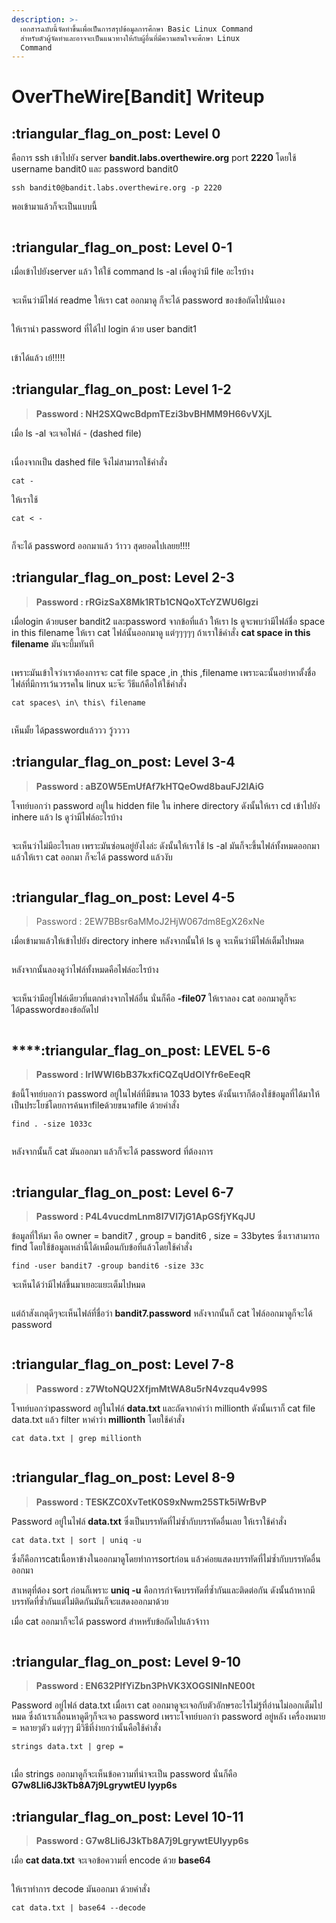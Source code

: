 ```yaml
---
description: >-
  เอกสารฉบับนี้จัดทำขึ้นเพื่อเป็นการสรุปข้อมูลการศึกษา Basic Linux Command
  สำหรับตัวผู้จัดทำและอาจจะเป็นแนวทางให้กับผู้อื่นที่มีความสนใจจะศึกษา Linux
  Command
---
```


# OverTheWire\[Bandit] Writeup

## :triangular\_flag\_on\_post: Level 0

คือการ ssh เข้าไปยัง server **bandit.labs.overthewire.org** port **2220** โดยใช้ username bandit0 และ password bandit0

```
ssh bandit0@bandit.labs.overthewire.org -p 2220
```

พอเข้ามาแล้วก็จะเป็นแบบนี้

<figure><img src="https://lh3.googleusercontent.com/Bltaxaw6LHUG5CDb14P0nSJOYZEPJYsjOP-RsCdIBtPKV9VYSFYyG7k70SRWTWZNl9vpQwKbR-soef4yKSsu5MzV5hewaJcb3d5kqkz-9QtW7-sb3DsuB5o7ZfoousN6SnaClxyn-YnSjqhJKgIeI3qcr3PrPgvu8HB7cZw6uGYxL37rH49ZGG4K9A" alt=""><figcaption></figcaption></figure>

## :triangular\_flag\_on\_post: Level 0-1

เมื่อเข้าไปยังserver แล้ว ให้ใช้ command ls -al เพื่อดูว่ามี file อะไรบ้าง

<figure><img src="https://lh6.googleusercontent.com/oaIYA8JEq7j51PagkxS0uJEF5rqhjut0fLGDbZkf54M9aJNUJZTzmxSknOUF6NQnOKBwaIXymjJcAcROBV1h7taMPIZNaugLCffgixBepYl13dLxqHP7TNrOdwNJjpCiuZfBi6iGRK_GwYC_eiGCZWOW4g27Zly1VJUjkLQCwIuXvwdLC1kqQYMjDA" alt=""><figcaption></figcaption></figure>

จะเห็นว่ามีไฟล์ readme ให้เรา cat ออกมาดู ก็จะได้ password ของข้อถัดไปนั่นเอง

<figure><img src="https://lh5.googleusercontent.com/8N8jYkP8QDWuhgREflnJ82SDratPe7zsR16AbHsh1IruN69L8Jexdc1cTxwr4ppE1mPk-b_KA2I_k1Fztj_KmOgFmX4gl4h2AbrvSMc95FxjDm65ZsziR9LPbw7PJTwMExL-lpl0Gph7d-S7H6XxI_16gIRS58wJurUNBmwLcZwkwEdcxoirYyGZmQ" alt=""><figcaption></figcaption></figure>

ให้เรานำ password ที่ได้ไป login ด้วย user bandit1

<figure><img src="https://lh5.googleusercontent.com/Is6qPKeECgXgUMCK6DR4Cm_CEZyTuzmnJKUNOxtdnGNtqb-gTXhzAFLAX_h_Wf_LpeJj0LDeqd1uWjOLNnqPMSkc5sBR3QAkgID8IgIickL7y68c1DH2kWw-U3ZT9n2Q6ZTDIN2mwl_lCZrpsJYbs6WFVee5cJ8RH9BHeriVcRzvLso87orUakl3hQ" alt=""><figcaption></figcaption></figure>

เข้าได้แล้ว เย้!!!!!

## :triangular\_flag\_on\_post: Level 1-2

> **Password : NH2SXQwcBdpmTEzi3bvBHMM9H66vVXjL**

เมื่อ ls -al จะเจอไฟล์ - (dashed file)

<figure><img src="https://lh5.googleusercontent.com/GKmF2KQ75XmzeX212uo89CbSVAGlOHps6qEx3U1F9Co7xCCZNf4rIsDKYycR64sETd2WKPUetwcLfokQPHDCzBAkux7yz8EWsbkz9EAKMKZZVNnarLoFktSuuPHvQe0cDIQ8mmAyzWF2pcy7s56FRjpngm6A9W1vEvJQHjRRXvMI7SRXSJvKdd5hHw" alt=""><figcaption></figcaption></figure>

เนื่องจากเป็น dashed file จึงไม่สามารถใช้คำสั่ง&#x20;

```
cat -
```

ให้เราใช้

```
cat < -
```

<figure><img src="https://lh5.googleusercontent.com/2CMbvMdBBhgMtH7FFTLYoLbH1j3_62e2gKASBt4AYAVPNphLiIB7kO2DGRRTCgewYBkyS149zk5pYqroN2bKmpFf_mTbTR6R10Qg231K1nVFFa-Hw9wtDXVvf0a9pfifgQrOuZvY-5paRXpatQ-viaTwLO-rkyl51Hx5gJPWOW5eSmz73Q2_mZhC5A" alt=""><figcaption></figcaption></figure>

ก็จะได้ password ออกมาแล้ว ว้าวว สุดยอดไปเลยย!!!!

## :triangular\_flag\_on\_post: Level 2-3

> **Password : rRGizSaX8Mk1RTb1CNQoXTcYZWU6lgzi**

เมื่อlogin ด้วยuser bandit2 และpassword จากข้อที่แล้ว ให้เรา ls ดูจะพบว่ามีไฟล์ชื่อ space in this filename ให้เรา cat ไฟล์นั้นออกมาดู แต่ๆๆๆๆๆ ถ้าเราใช้คำสั่ง **cat space in this filename** มันจะบึ้มทันที

<figure><img src="https://lh4.googleusercontent.com/Uq7nlsh-mUv3k1hUyepviIsv7ouyLXcogx4_7Q2gOGT9ooCtktr5t-bboBixV5uJzHbSWf2MU7F7u9aDkhY-mAsdyU1OJrWjncPGByt7qnqOCS5VWZhzCX7B7yhxGjAzgdqGSLx1lRua9DnZYdZgc-9d4sECOtIy5yqPwgS1-m6Y0QlVPBdrLwc0xA" alt=""><figcaption></figcaption></figure>

เพราะมันเข้าใจว่าเราต้องการจะ cat file space ,in ,this ,filename เพราะฉะนั้นอย่าหาตั้งชื่อไฟล์ที่มีการเว้นวรรคใน linux นะจ๊ะ วีธีแก้คือให้ใช้คำสั่ง

```
cat spaces\ in\ this\ filename
```

<figure><img src="https://lh6.googleusercontent.com/mCLf6l4UFl3mPa_Pt9FW2PrvaM-lxOnSpbzfPNAhLDmgZ80hi_92tufJOTQKYDrHKkCjtZVBrLDAZFRjqa6O2uKHvJuznl98fZMIdnN1rVN_d9jppF8cpd-sSAYfUaGfSWC3qCph5Wwy8xbu7D7c-FlfGspaHMUH6b1x0NY5O8rY6mQQLjIL4VLp7Q" alt=""><figcaption></figcaption></figure>

เห็นมั้ย ได้passwordแล้ววว วู้วววว

## :triangular\_flag\_on\_post: Level 3-4

> **Password : aBZ0W5EmUfAf7kHTQeOwd8bauFJ2lAiG**

โจทย์บอกว่า password อยู่ใน hidden file ใน inhere directory ดังนั้นให้เรา cd เข้าไปยัง inhere แล้ว ls ดูว่ามีไฟล์อะไรบ้าง

<figure><img src="https://lh5.googleusercontent.com/mS1HlS48aFWtfXN7lnFmEMeyw7oItsiL0tgztk_XyQEx5puh7qfWnWZWRGvY7zovUApWelIyDJqHpmL8MGSXwkWdq8PbSn76S-bJTmJ_8xbm_pcYcO-HJ3Hmc9Z8x2xZPdGKx9Ea0tAhSGic3MwHga0zL2MBb5ouYqEtCrvcEre5Vn2H4roBLBB8_g" alt=""><figcaption></figcaption></figure>

จะเห็นว่าไม่มีอะไรเลย เพราะมันซ่อนอยู่ยังไงล่ะ ดังนั้นให้เราใช้ ls -al มันก็จะขึ้นไฟล์ทั้งหมดออกมา แล้วให้เรา cat ออกมา ก็จะได้ password แล้วงับ

<figure><img src="https://lh4.googleusercontent.com/lEfh7zPG01BzyKFOwHEkB6ivMhhySDQWvEW7H0d2tVArTlEe5iPT5YOj1s6V3Q1B99tnG6b5bvBjMZhqW7p4pqfbp69nln6eNmGdVQVFGf8M2xkETJxQa_B8qKyTeRjdvorCzzxqPGWiLf_CVVcc4bRz4AuW9IHRitRlUMhJpeUNDJcaKDBRJCNI0Q" alt=""><figcaption></figcaption></figure>

## :triangular\_flag\_on\_post: Level 4-5

> Password : 2EW7BBsr6aMMoJ2HjW067dm8EgX26xNe

เมื่อเข้ามาแล้วให้เข้าไปยัง directory inhere หลังจากนั้นให้ ls ดู จะเห็นว่ามีไฟล์เต็มไปหมด

<figure><img src="https://lh3.googleusercontent.com/Os-NZl-4io7AjwORNAv7TMLO6V7UZQ2luySA6fTzWf1t9l3_4tgK0BV5lOHUr6pJ_RbPvalserbRYbr0xC1U-HN2VBhKYD6BdpmO6T2-ZR1y3otAUd8i5nkmgE-im3-JAcK79_GfUeam6g7ZraLT5h_Vf2V9QL-NXlXwwwOjqHAXLuP_5Z2WYer1sw" alt=""><figcaption></figcaption></figure>

หลังจากนั้นลองดูว่าไฟล์ทั้งหมดคือไฟล์อะไรบ้าง

<figure><img src="https://lh3.googleusercontent.com/oqHWHyi3MadYnhQl0Ojy9uiyNUm5Jc-ihptqoedpEZ5pDDv6bYAyPlLWlMv_OymHsRAyJ5wkvMLfT88gKafZVCJuziBcSBied1SXTyOCXZ_1c0n2rtxzamN2s31wr7iJ0E2mJvaHyQY33nJu9QJDFVdv8D6T-BiTOyHmOzlNYSmFptgv84Y5YiA9Sw" alt=""><figcaption></figcaption></figure>

จะเห็นว่ามีอยู่ไฟล์เดียวที่แตกต่างจากไฟล์อื่น นั่นก็คือ **-file07** ให้เราลอง cat ออกมาดูก็จะได้passwordของข้อถัดไป

<figure><img src="https://lh3.googleusercontent.com/tc96ZxP99lMSrUKIUvUmDIkzoqR2xet9EsnMVZ-gLsqguPYGNtD3BEcZ5OEJxe2VrytYUvL4vMemwqSV3F82eMWb5xksySArdvurWKBdj9eufA-QNt2ze2D_y1SeTBKZibMed5xVIFOYj_VPAzmkiqr-ADqWIudGXJKeFfuV8kvjf_O3zPNgUULsOA" alt=""><figcaption></figcaption></figure>

## ****:triangular\_flag\_on\_post: **LEVEL 5-6**

> **Password : lrIWWI6bB37kxfiCQZqUdOIYfr6eEeqR**

ข้อนี้โจทย์บอกว่า password อยู่ในไฟล์ที่มีขนาด 1033 bytes ดังนั้นเราก็ต้องใช้ข้อมูลที่ได้มาให้เป็นประโยช์โดยการค้นหาfileด้วยขนาดfile ด้วยคำสั่ง

```
find . -size 1033c 
```

<figure><img src="https://lh4.googleusercontent.com/7RkgXTF-GH77WWVrYbPMECoxyTburyk0U-l0VPtyUpNBIy3tVYl2xxEWv0V1S6WyoWIAWriX_dV71GlyLgOdz4wophk0-DXZywOawd8Y9GyQT6vhQeJz6RlsIyDQAw1JWAdF7sQoE2egl4fttb8MP_TuIWFvt_Yh2q4GqElwFVqF4zAY9F-v2JSUIg" alt=""><figcaption></figcaption></figure>

หลังจากนั้นก็ cat มันออกมา แล้วก็จะได้ password ที่ต้องการ

<figure><img src="https://lh3.googleusercontent.com/T3-WalPMHbQZFaSoBoSnk5ZiooUxT6_3iwrBzWgXjDbyO0Pqm6cpqIIpsdqpQPAp6tJ5HYotcxTp4SGTlIbZc5X8jCyZEEHYv4ZTsKYeddNnCGbon3qSt_Y_GPFRb3haufQ6Vm0oXQUI7yXGr9qBUMC8C7ATzmjBOdqrx4uoRSOkEfK0scp1MSxFWw" alt=""><figcaption></figcaption></figure>

## :triangular\_flag\_on\_post: Level 6-7

> **Password : P4L4vucdmLnm8I7Vl7jG1ApGSfjYKqJU**

ข้อมูลที่ให้มา คือ owner = bandit7 , group = bandit6 , size = 33bytes ซึ่งเราสามารถ find โดยใช้ข้อมูลเหล่านี้ได้เหมือนกับข้อที่แล้วโดยใช้คำสั่ง

```
find -user bandit7 -group bandit6 -size 33c
```

จะเห็นได้ว่ามีไฟล์ขึ้นมาเยอะแยะเต็มไปหมด

<figure><img src="https://lh4.googleusercontent.com/tK3dELBuOuCnhvGeTNyjLQZn1UI4Fk3wbj4I59FiCV6A-8WFYldbPIHx_9-DfyKT12bgMg71S-Eoz1hQtnrt9tGd40pgXtR2K05PRP_m1_wCeXL2jkWrHNlKeDsGGaadIs6zHj59qYw0VAgQiMQdqamfd5VabGWI_D9QI4RFDJyl94mMjeNpZAdhTA" alt=""><figcaption></figcaption></figure>

แต่ถ้าสังเกตุดีๆจะเห็นไฟล์ที่ชื่อว่า **bandit7.password** หลังจากนั้นก็ cat ไฟล์ออกมาดูก็จะได้ password

<figure><img src="https://lh3.googleusercontent.com/XPEIE2CDasozUwIO4hJD4iuLWd1Bj1HrzlkWcraMpmivlS_pkaxWvIefukFGkxB2-Wfz7kgrGIT74_P2oTbYn2auglRSMO859FIjUjwydKnX0P-bD01lKNJDl-2lUbJ8kDQGgiFinhtlBU1MLOBTp1X2XAnRHxcdPanQVj4vgnEfGdqgIEE8rr0Yww" alt=""><figcaption></figcaption></figure>

## :triangular\_flag\_on\_post: Level 7-8

> **Password : z7WtoNQU2XfjmMtWA8u5rN4vzqu4v99S**

โจทย์บอกว่าpassword อยู่ในไฟล์ **data.txt** และถัดจากคำว่า millionth ดังนั้นเราก็ cat file data.txt แล้ว filter หาคำว่า **millionth** โดยใช้คำสั่ง

```
cat data.txt | grep millionth
```

<figure><img src="https://lh4.googleusercontent.com/qTyHFBdbcisvGK66c82jGtnIhklkxiT2B3cjbKbKtCeO3vuf7mpLJWO4IC309_bSag4ABpJVbLkEFlLdQnKSsfysZrMtzx7jeBndfcKcVdPKXKyqZgES_rDEbKa7GdV5hkZFQnno2AcL5N0a5qTbrg5Y2K-a-iqL27Ljct_EqDF2PMzt3_aCdopk7A" alt=""><figcaption></figcaption></figure>

## :triangular\_flag\_on\_post: Level 8-9

> **Password : TESKZC0XvTetK0S9xNwm25STk5iWrBvP**

Password อยู่ในไฟล์ **data.txt** ซึ่งเป็นบรรทัดที่ไม่ซ้ำกับบรรทัดอื่นเลย ให้เราใช้คำสั่ง

```
cat data.txt | sort | uniq -u
```

ซึ่งก็คือการcatเนื้อหาข้างในออกมาดูโดยทำการsortก่อน แล้วค่อยแสดงบรรทัดที่ไม่ซ้ำกับบรรทัดอื่นออกมา

สาเหตุที่ต้อง sort ก่อนก็เพราะ **uniq -u** คือการกำจัดบรรทัดที่ซ้ำกันและติดต่อกัน ดังนั้นถ้าหากมีบรรทัดที่ซ้ำกันแต่ไม่ติดกันมันก็จะแสดงออกมาด้วย

เมื่อ cat ออกมาก็จะได้ password สำหหรับข้อถัดไปแล้วจ้าาา

<figure><img src="https://lh3.googleusercontent.com/XFgCw0WxWfFSMlMnxenqjNwsqVeXUfwPwvHhIe4wlH2kFPekmn-IjC54QFD41yi3JX-c5DCWu0HBtwvVVeIlk-Ux50MesHy1ss62UBNEGuh9VT07KcvaQva_qlq8_31qIR6irY6l2veF29bVz88W8mWvEIb4hmkYtk9sB6owMfVSAJOOJn2tQ0wtjw" alt=""><figcaption></figcaption></figure>

## :triangular\_flag\_on\_post: Level 9-10

> **Password : EN632PlfYiZbn3PhVK3XOGSlNInNE00t**

Password อยู่ไฟล์ data.txt เมื่อเรา cat ออกมาดูจะเจอกับตัวอักษรอะไรไม่รู้ที่อ่านไม่ออกเต็มไปหมด ซึ่งถ้าเราเลื่อนหาดูดีๆก็จะเจอ password เพราะโจทย์บอกว่า password อยู่หลัง เครื่องหมาย = หลายๆตัว แต่ๆๆๆ มีวิธีที่ง่ายกว่านั้นคือใช้คำสั่ง

```
strings data.txt | grep =
```

<figure><img src="https://lh3.googleusercontent.com/SxqF-wBg6InSDPoMSd9gIrV0mQYsjzc5OmdauhHxp8lgmTUXI4aej1ZIxRG-19rR5TIqnLBcQtlixDAWmhI3aiRCUx0_pEufL9MmhQtmHSPBQq-zXgK1nkEGURSCMm8Q76V9qLLEunPy-8JQL2FofUj9hZDBSy4o0TB1hS_ASxu6dAGVMTx7UEhTIg" alt=""><figcaption></figcaption></figure>

เมื่อ strings ออกมาดูก็จะเห็นข้อความที่น่าจะเป็น password นั่นก็คือ **G7w8LIi6J3kTb8A7j9LgrywtEU lyyp6s**

## :triangular\_flag\_on\_post: Level 10-11

> **Password : G7w8LIi6J3kTb8A7j9LgrywtEUlyyp6s**

เมื่อ **cat data.txt** จะเจอข้อความที่ encode ด้วย **base64**

<figure><img src="https://lh6.googleusercontent.com/ghIhsJI16q0CwDZTq1D0O19zA3NIzl-0KrxDyi5cAAPYMiZkov2e5i0WAP5CrcqV8C8i0gUc0VibdR_P90HbaOtd7x5has6VTC1g8zz0eP370O4TLub6uToARvlU0AoaGiZtEMBqKDpkeYx55rbyfubChdTnHqs42jbF7CRhZEumfYxaFHfiOiJSog" alt=""><figcaption></figcaption></figure>

ให้เราทำการ decode มันออกมา ด้วยคำสั่ง &#x20;

```
cat data.txt | base64 --decode
```

<figure><img src="https://lh6.googleusercontent.com/epxsc9ZCpO9NEPBnslqs4LrFhhdx1lNSRiJgreamOCJn0RT5uTgXtcNbKAqlwlaLCcMVTuNarzfKY9mUJBnOH4ARJEH4J9eNCnWU390CGYFr_ZDldRcre3RAbM2l96wAfJP_MjoK8KZyQaV3cdzUUwN3llj-W36YuBiY9ZbWb3Esc6_NrQEHD66D-w" alt=""><figcaption></figcaption></figure>
